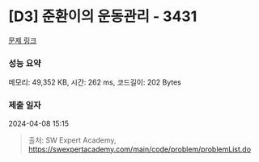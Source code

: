 # [D3] 준환이의 운동관리 - 3431 

[문제 링크](https://swexpertacademy.com/main/code/problem/problemDetail.do?contestProbId=AWE_ZXcqAAMDFAV2) 

### 성능 요약

메모리: 49,352 KB, 시간: 262 ms, 코드길이: 202 Bytes

### 제출 일자

2024-04-08 15:15



> 출처: SW Expert Academy, https://swexpertacademy.com/main/code/problem/problemList.do